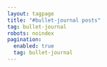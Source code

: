 ```yaml
---
layout: tagpage
title: "#bullet-journal posts"
tag: bullet-journal
robots: noindex 
pagination: 
  enabled: true 
  tag: bullet-journal 
---
```

